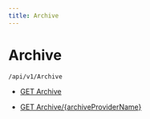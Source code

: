 ```yaml
---
title: Archive
---
```


# Archive

```http
/api/v1/Archive
```




* [GET Archive](v1Archive_GetArchive.md)

* [GET Archive/{archiveProviderName}](v1Archive_GetArchive_GET.md)